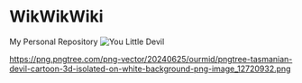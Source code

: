 # WikWikWiki
My Personal Repository
<picture>
 <source media="(prefers-color-scheme: dark)" srcset="">
 <source media="(prefers-color-scheme: light)" srcset="">
 <img alt="You Little Devil" src="[YOUR-DEFAULT-IMAGE](https://png.pngtree.com/png-vector/20240625/ourmid/pngtree-tasmanian-devil-cartoon-3d-isolated-on-white-background-png-image_12720932.png)">
</picture>

https://png.pngtree.com/png-vector/20240625/ourmid/pngtree-tasmanian-devil-cartoon-3d-isolated-on-white-background-png-image_12720932.png
